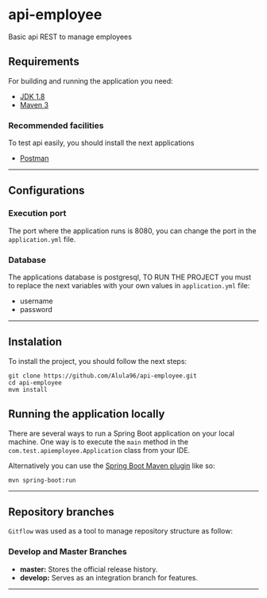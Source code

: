# api-employee

Basic api REST to manage employees

## Requirements

For building and running the application you need:

- [JDK 1.8](http://www.oracle.com/technetwork/java/javase/downloads/jdk8-downloads-2133151.html)
- [Maven 3](https://maven.apache.org)

### Recommended facilities

To test api easily, you should install the next applications

- [Postman](https://www.postman.com/)

---

## Configurations

### Execution port

The port where the application runs is 8080, you can change the port in the `application.yml` file.

### Database

The applications database is postgresql, TO RUN THE PROJECT you must to replace the next variables with your own values in `application.yml` file:

- username
- password

---

## Instalation

To install the project, you should follow the next steps:

  ```shell
  git clone https://github.com/Alula96/api-employee.git
  cd api-employee
  mvm install
  ```

## Running the application locally

There are several ways to run a Spring Boot application on your local machine. One way is to execute the `main` method in the `com.test.apiemployee.Application` class from your IDE.

Alternatively you can use the [Spring Boot Maven plugin](https://docs.spring.io/spring-boot/docs/current/reference/html/build-tool-plugins-maven-plugin.html) like so:

```shell
mvn spring-boot:run
```

---

## Repository branches

`Gitflow` was used as a tool to manage repository structure as follow:

### Develop and Master Branches

- **master:** Stores the official release history.
- **develop:** Serves as an integration branch for features.

---
